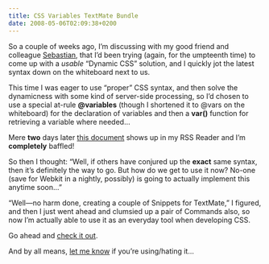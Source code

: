 ```yaml
---
title: CSS Variables TextMate Bundle
date: 2008-05-06T02:09:38+0200
---
```


So a couple of weeks ago, I’m discussing with my good friend and colleague [Sebastian][seb], that I’d been trying (again, for the umpteenth time) to come up with a *usable* “Dynamic CSS” solution, and I quickly jot the latest syntax down on the whiteboard next to us.

[seb]: http://www.dammark.net

This time I was eager to use “proper” CSS syntax, and then solve the dynamicness with some kind of server-side processing, so I’d chosen to use a special at-rule **@variables** (though I shortened it to @vars on the whiteboard) for the declaration of variables and then a **var()** function for retrieving a variable where needed...

Mere **two** days later [this document](http://disruptive-innovations.com/zoo/cssvariables/) shows up in my RSS Reader and I’m **completely** baffled!

So then I thought: “Well, if others have conjured up the **exact** same syntax, then it’s definitely the way to go. But how do we get to use it now? No-one (save for Webkit in a nightly, possibly) is going to actually implement this anytime soon...”


“Well—no harm done, creating a couple of Snippets for TextMate,” I figured, and then I just went ahead and clumsied up a pair of Commands also, so now I’m actually able to use it as an everyday tool when developing CSS.

Go ahead and [check it out][bundle].

And by all means, [let me know](https://twitter.com/greystate "- or just say 'Hi'...") if you’re using/hating it...

[bundle]: /resources/css-variables/ "TextMate Bundle for CSS Variables"
